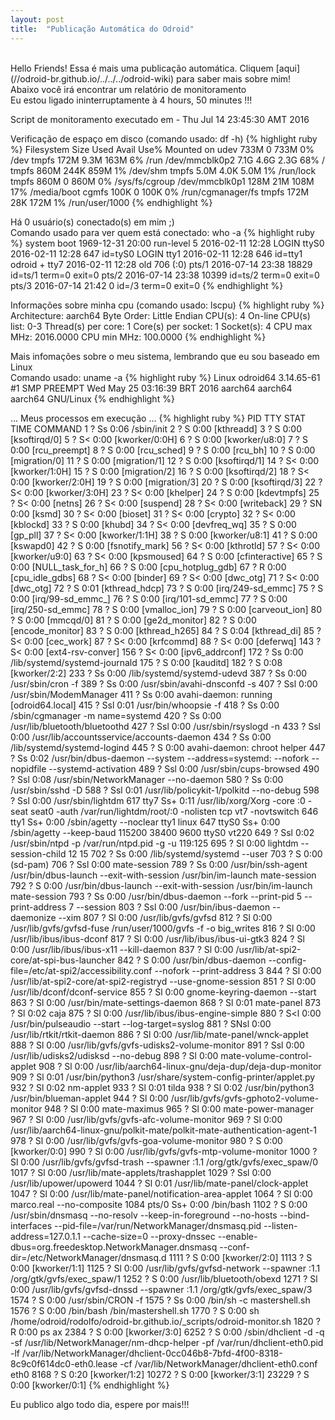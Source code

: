 ```yaml
---
layout: post
title:  "Publicação Automática do Odroid"
---
```

<br />
Hello Friends! Essa é mais uma publicação automática. Cliquem [aqui](//odroid-br.github.io/../../../odroid-wiki) para saber mais sobre mim!  <br />
Abaixo você irá encontrar um relatório de monitoramento <br />
Eu estou ligado ininterruptamente à 4 hours, 50 minutes !!!

Script de monitoramento executado em - Thu Jul 14 23:45:30 AMT 2016 <br />

Verificação de espaço em disco (comando usado: df -h)
{% highlight ruby %}
Filesystem      Size  Used Avail Use% Mounted on
udev            733M     0  733M   0% /dev
tmpfs           172M  9.3M  163M   6% /run
/dev/mmcblk0p2  7.1G  4.6G  2.3G  68% /
tmpfs           860M  244K  859M   1% /dev/shm
tmpfs           5.0M  4.0K  5.0M   1% /run/lock
tmpfs           860M     0  860M   0% /sys/fs/cgroup
/dev/mmcblk0p1  128M   21M  108M  17% /media/boot
cgmfs           100K     0  100K   0% /run/cgmanager/fs
tmpfs           172M   28K  172M   1% /run/user/1000
{% endhighlight %}

Há 0 usuário(s) conectado(s) em mim ;) <br />
Comando usado para ver quem está conectado: who -a
{% highlight ruby %}
           system boot  1969-12-31 20:00
           run-level 5  2016-02-11 12:28
LOGIN      ttyS0        2016-02-11 12:28               647 id=tyS0
LOGIN      tty1         2016-02-11 12:28               646 id=tty1
odroid   + tty7         2016-02-11 12:28  old          706 (:0)
           pts/1        2016-07-14 23:38             18829 id=ts/1  term=0 exit=0
           pts/2        2016-07-14 23:38             10399 id=ts/2  term=0 exit=0
           pts/3        2016-07-14 21:42                 0 id=/3    term=0 exit=0
{% endhighlight %}

Informações sobre minha cpu (comando usado: lscpu)
{% highlight ruby %}
Architecture:          aarch64
Byte Order:            Little Endian
CPU(s):                4
On-line CPU(s) list:   0-3
Thread(s) per core:    1
Core(s) per socket:    1
Socket(s):             4
CPU max MHz:           2016.0000
CPU min MHz:           100.0000
{% endhighlight %}

Mais infomações sobre o meu sistema, lembrando que eu sou baseado em Linux <br />
Comando usado: uname -a
{% highlight ruby %}
Linux odroid64 3.14.65-61 #1 SMP PREEMPT Wed May 25 03:16:39 BRT 2016 aarch64 aarch64 aarch64 GNU/Linux
{% endhighlight %}

... Meus processos em execução ...
{% highlight ruby %}
  PID TTY      STAT   TIME COMMAND
    1 ?        Ss     0:06 /sbin/init
    2 ?        S      0:00 [kthreadd]
    3 ?        S      0:00 [ksoftirqd/0]
    5 ?        S<     0:00 [kworker/0:0H]
    6 ?        S      0:00 [kworker/u8:0]
    7 ?        S      0:00 [rcu_preempt]
    8 ?        S      0:00 [rcu_sched]
    9 ?        S      0:00 [rcu_bh]
   10 ?        S      0:00 [migration/0]
   11 ?        S      0:00 [migration/1]
   12 ?        S      0:00 [ksoftirqd/1]
   14 ?        S<     0:00 [kworker/1:0H]
   15 ?        S      0:00 [migration/2]
   16 ?        S      0:00 [ksoftirqd/2]
   18 ?        S<     0:00 [kworker/2:0H]
   19 ?        S      0:00 [migration/3]
   20 ?        S      0:00 [ksoftirqd/3]
   22 ?        S<     0:00 [kworker/3:0H]
   23 ?        S<     0:00 [khelper]
   24 ?        S      0:00 [kdevtmpfs]
   25 ?        S<     0:00 [netns]
   26 ?        S<     0:00 [suspend]
   28 ?        S<     0:00 [writeback]
   29 ?        SN     0:00 [ksmd]
   30 ?        S<     0:00 [bioset]
   31 ?        S<     0:00 [crypto]
   32 ?        S<     0:00 [kblockd]
   33 ?        S      0:00 [khubd]
   34 ?        S<     0:00 [devfreq_wq]
   35 ?        S      0:00 [gp_pll]
   37 ?        S<     0:00 [kworker/1:1H]
   38 ?        S      0:00 [kworker/u8:1]
   41 ?        S      0:00 [kswapd0]
   42 ?        S      0:00 [fsnotify_mark]
   56 ?        S<     0:00 [kthrotld]
   57 ?        S<     0:00 [kworker/u9:0]
   63 ?        S<     0:00 [kpsmoused]
   64 ?        S      0:00 [cfinteractive]
   65 ?        S      0:00 [NULL_task_for_h]
   66 ?        S      0:00 [cpu_hotplug_gdb]
   67 ?        R      0:00 [cpu_idle_gdbs]
   68 ?        S<     0:00 [binder]
   69 ?        S<     0:00 [dwc_otg]
   71 ?        S<     0:00 [dwc_otg]
   72 ?        S      0:01 [kthread_hdcp]
   73 ?        S      0:00 [irq/249-sd_emmc]
   75 ?        S      0:00 [irq/99-sd_emmc_]
   76 ?        S      0:00 [irq/101-sd_emmc]
   77 ?        S      0:00 [irq/250-sd_emmc]
   78 ?        S      0:00 [vmalloc_ion]
   79 ?        S      0:00 [carveout_ion]
   80 ?        S      0:00 [mmcqd/0]
   81 ?        S      0:00 [ge2d_monitor]
   82 ?        S      0:00 [encode_monitor]
   83 ?        S      0:00 [kthread_h265]
   84 ?        S      0:04 [kthread_di]
   85 ?        S<     0:00 [cec_work]
   87 ?        S<     0:00 [krfcommd]
   88 ?        S<     0:00 [deferwq]
  143 ?        S<     0:00 [ext4-rsv-conver]
  156 ?        S<     0:00 [ipv6_addrconf]
  172 ?        Ss     0:00 /lib/systemd/systemd-journald
  175 ?        S      0:00 [kauditd]
  182 ?        S      0:08 [kworker/2:2]
  233 ?        Ss     0:00 /lib/systemd/systemd-udevd
  387 ?        Ss     0:00 /usr/sbin/cron -f
  389 ?        Ss     0:00 /usr/sbin/avahi-dnsconfd -s
  407 ?        Ssl    0:00 /usr/sbin/ModemManager
  411 ?        Ss     0:00 avahi-daemon: running [odroid64.local]
  415 ?        Ssl    0:01 /usr/bin/whoopsie -f
  418 ?        Ss     0:00 /sbin/cgmanager -m name=systemd
  420 ?        Ss     0:00 /usr/lib/bluetooth/bluetoothd
  427 ?        Ssl    0:00 /usr/sbin/rsyslogd -n
  433 ?        Ssl    0:00 /usr/lib/accountsservice/accounts-daemon
  434 ?        Ss     0:00 /lib/systemd/systemd-logind
  445 ?        S      0:00 avahi-daemon: chroot helper
  447 ?        Ss     0:02 /usr/bin/dbus-daemon --system --address=systemd: --nofork --nopidfile --systemd-activation
  489 ?        Ssl    0:00 /usr/sbin/cups-browsed
  490 ?        Ssl    0:08 /usr/sbin/NetworkManager --no-daemon
  580 ?        Ss     0:00 /usr/sbin/sshd -D
  588 ?        Ssl    0:01 /usr/lib/policykit-1/polkitd --no-debug
  598 ?        Ssl    0:00 /usr/sbin/lightdm
  617 tty7     Ss+    0:11 /usr/lib/xorg/Xorg -core :0 -seat seat0 -auth /var/run/lightdm/root/:0 -nolisten tcp vt7 -novtswitch
  646 tty1     Ss+    0:00 /sbin/agetty --noclear tty1 linux
  647 ttyS0    Ss+    0:00 /sbin/agetty --keep-baud 115200 38400 9600 ttyS0 vt220
  649 ?        Ssl    0:02 /usr/sbin/ntpd -p /var/run/ntpd.pid -g -u 119:125
  695 ?        Sl     0:00 lightdm --session-child 12 15
  702 ?        Ss     0:00 /lib/systemd/systemd --user
  703 ?        S      0:00 (sd-pam)
  706 ?        Ssl    0:00 mate-session
  789 ?        Ss     0:00 /usr/bin/ssh-agent /usr/bin/dbus-launch --exit-with-session /usr/bin/im-launch mate-session
  792 ?        S      0:00 /usr/bin/dbus-launch --exit-with-session /usr/bin/im-launch mate-session
  793 ?        Ss     0:00 /usr/bin/dbus-daemon --fork --print-pid 5 --print-address 7 --session
  803 ?        Ssl    0:00 /usr/bin/ibus-daemon --daemonize --xim
  807 ?        Sl     0:00 /usr/lib/gvfs/gvfsd
  812 ?        Sl     0:00 /usr/lib/gvfs/gvfsd-fuse /run/user/1000/gvfs -f -o big_writes
  816 ?        Sl     0:00 /usr/lib/ibus/ibus-dconf
  817 ?        Sl     0:00 /usr/lib/ibus/ibus-ui-gtk3
  824 ?        Sl     0:00 /usr/lib/ibus/ibus-x11 --kill-daemon
  837 ?        Sl     0:00 /usr/lib/at-spi2-core/at-spi-bus-launcher
  842 ?        S      0:00 /usr/bin/dbus-daemon --config-file=/etc/at-spi2/accessibility.conf --nofork --print-address 3
  844 ?        Sl     0:00 /usr/lib/at-spi2-core/at-spi2-registryd --use-gnome-session
  851 ?        Sl     0:00 /usr/lib/dconf/dconf-service
  855 ?        Sl     0:00 gnome-keyring-daemon --start
  863 ?        Sl     0:00 /usr/bin/mate-settings-daemon
  868 ?        Sl     0:01 mate-panel
  873 ?        Sl     0:02 caja
  875 ?        Sl     0:00 /usr/lib/ibus/ibus-engine-simple
  880 ?        S<l    0:00 /usr/bin/pulseaudio --start --log-target=syslog
  881 ?        SNsl   0:00 /usr/lib/rtkit/rtkit-daemon
  886 ?        Sl     0:00 /usr/lib/mate-panel/wnck-applet
  888 ?        Sl     0:00 /usr/lib/gvfs/gvfs-udisks2-volume-monitor
  891 ?        Ssl    0:00 /usr/lib/udisks2/udisksd --no-debug
  898 ?        Sl     0:00 mate-volume-control-applet
  908 ?        Sl     0:00 /usr/lib/aarch64-linux-gnu/deja-dup/deja-dup-monitor
  909 ?        Sl     0:01 /usr/bin/python3 /usr/share/system-config-printer/applet.py
  932 ?        Sl     0:02 nm-applet
  933 ?        Sl     0:01 tilda
  938 ?        Sl     0:02 /usr/bin/python3 /usr/bin/blueman-applet
  944 ?        Sl     0:00 /usr/lib/gvfs/gvfs-gphoto2-volume-monitor
  948 ?        Sl     0:00 mate-maximus
  965 ?        Sl     0:00 mate-power-manager
  967 ?        Sl     0:00 /usr/lib/gvfs/gvfs-afc-volume-monitor
  969 ?        Sl     0:00 /usr/lib/aarch64-linux-gnu/polkit-mate/polkit-mate-authentication-agent-1
  978 ?        Sl     0:00 /usr/lib/gvfs/gvfs-goa-volume-monitor
  980 ?        S      0:00 [kworker/0:0]
  990 ?        Sl     0:00 /usr/lib/gvfs/gvfs-mtp-volume-monitor
 1000 ?        Sl     0:00 /usr/lib/gvfs/gvfsd-trash --spawner :1.1 /org/gtk/gvfs/exec_spaw/0
 1017 ?        Sl     0:00 /usr/lib/mate-applets/trashapplet
 1029 ?        Ssl    0:00 /usr/lib/upower/upowerd
 1044 ?        Sl     0:01 /usr/lib/mate-panel/clock-applet
 1047 ?        Sl     0:00 /usr/lib/mate-panel/notification-area-applet
 1064 ?        Sl     0:00 marco.real --no-composite
 1084 pts/0    Ss+    0:00 /bin/bash
 1102 ?        S      0:00 /usr/sbin/dnsmasq --no-resolv --keep-in-foreground --no-hosts --bind-interfaces --pid-file=/var/run/NetworkManager/dnsmasq.pid --listen-address=127.0.1.1 --cache-size=0 --proxy-dnssec --enable-dbus=org.freedesktop.NetworkManager.dnsmasq --conf-dir=/etc/NetworkManager/dnsmasq.d
 1111 ?        S      0:00 [kworker/2:0]
 1113 ?        S      0:00 [kworker/1:1]
 1125 ?        Sl     0:00 /usr/lib/gvfs/gvfsd-network --spawner :1.1 /org/gtk/gvfs/exec_spaw/1
 1252 ?        S      0:00 /usr/lib/bluetooth/obexd
 1271 ?        Sl     0:00 /usr/lib/gvfs/gvfsd-dnssd --spawner :1.1 /org/gtk/gvfs/exec_spaw/3
 1574 ?        S      0:00 /usr/sbin/CRON -f
 1575 ?        Ss     0:00 /bin/sh -c mastershell.sh
 1576 ?        S      0:00 /bin/bash /bin/mastershell.sh
 1770 ?        S      0:00 sh /home/odroid/rodolfo/odroid-br.github.io/_scripts/odroid-monitor.sh
 1820 ?        R      0:00 ps ax
 2384 ?        S      0:00 [kworker/3:0]
 6252 ?        S      0:00 /sbin/dhclient -d -q -sf /usr/lib/NetworkManager/nm-dhcp-helper -pf /var/run/dhclient-eth0.pid -lf /var/lib/NetworkManager/dhclient-0cc046b8-7bfd-4f00-8318-8c9c0f614dc0-eth0.lease -cf /var/lib/NetworkManager/dhclient-eth0.conf eth0
 8168 ?        S      0:20 [kworker/1:2]
10272 ?        S      0:00 [kworker/3:1]
23229 ?        S      0:00 [kworker/0:1]
{% endhighlight %}

Eu publico algo todo dia, espere por mais!!!

